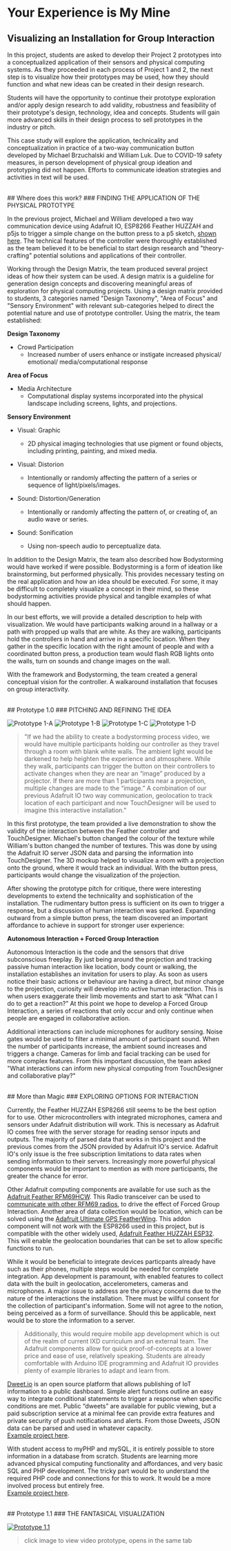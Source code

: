 # Your Experience is My Mine
## Visualizing an Installation for Group Interaction

In this project, students are asked to develop their Project 2 prototypes into a conceptualized application of their sensors and physical computing systems. As they proceeded in each process of Project 1 and 2, the next step is to visualize how their prototypes may be used, how they should function and what new ideas can be created in their design research.

Students will have the opportunity to continue their prototype exploration and/or apply design research to add validity, robustness and feasibility of their prototype's design, technology, idea and concepts. Students will gain more advanced skills in their design process to sell prototypes in the industry or pitch.

This case study will explore the application, technicality and conceptualization in practice of a two-way communication button developed by Michael Brzuchalski and William Luk. Due to COVID-19 safety measures, in person development of physical group ideation and prototyping did not happen. Efforts to communicate ideation strategies and activities in text will be used.

<br/>
## Where does this work?
### FINDING THE APPLICATION OF THE PHYSICAL PROTOTYPE

In the previous project, Michael and William developed a two way communication device using Adafruit IO, ESP8266 Feather HUZZAH and p5js to trigger a simple change on the button press to a p5 sketch, [shown here](https://www.youtube.com/watch?v=kvUjG0uZmqE). The technical features of the controller were thoroughly established as the team believed it to be beneficial to start design research and "theory-crafting" potential solutions and applications of their controller.

Working through the Design Matrix, the team produced several project ideas of how their system can be used. A design matrix is a guideline for generation design concepts and discovering meaningful areas of exploration for physical computing projects. Using a design matrix provided to students, 3 categories named "Design Taxonomy", "Area of Focus" and "Sensory Environment" with relevant sub-categories helped to direct the potential nature and use of prototype controller. Using the matrix, the team established:

**Design Taxonomy**
* Crowd Participation
  - Increased number of users enhance or instigate increased physical/ emotional/ media/computational response
  
**Area of Focus**
* Media Architecture
  - Computational display systems incorporated into the physical landscape including screens, lights, and projections.
  
**Sensory Environment**
* Visual: Graphic
  - 2D physical imaging technologies that use pigment or found objects, including printing, painting, and mixed media.
  
* Visual: Distorion
  - Intentionally or randomly affecting the pattern of a series or sequence of light/pixels/images.
  
* Sound: Distortion/Generation
  - Intentionally or randomly affecting the pattern of, or creating of, an audio wave or series.
  
* Sound: Sonification
  - Using non-speech audio to perceptualize data.

In addition to the Design Matrix, the team also described how Bodystorming would have worked if were possible. Bodystorming is a form of ideation like brainstorming, but performed physically. This provides necessary testing on the real application and how an idea should be executed. For some, it may be difficult to completely visualize a concept in their mind, so these bodystorming activities provide physical and tangible examples of what should happen.

In our best efforts, we will provide a detailed description to help with visualization. We would have participants walking around in a hallway or a path with propped up walls that are white. As they are walking, participants hold the controllers in hand and arrive in a specific location. When they gather in the specific location with the right amount of people and with a coordinated button press, a production team would flash RGB lights onto the walls, turn on sounds and change images on the wall.

With the framework and Bodystorming, the team created a general conceptual vision for the controller. A walkaround installation that focuses on group interactivity.

<br/>
## Prototype 1.0
### PITCHING AND REFINING THE IDEA

![Prototype 1-A](/images/TDMovieOut.0.jpg) ![Prototype 1-B](/images/TDMovieOut.1.jpg) ![Prototype 1-C](/images/TDMovieOut.2.jpg) ![Prototype 1-D](/images/TDMovieOut.3.jpg)


>"If we had the ability to create a bodystorming process video, we would have multiple participants holding our controller as they travel through a room with blank white walls. The ambient light would be darkened to help heighten the experience and atmosphere. While they walk, participants can trigger the button on their controllers to activate changes when they are near an “image” produced by a projector. If there are more than 1 participants near a projection, multiple changes are made to the “image.” 
A combination of our previous Adafruit IO two way communication, geolocation to track location of each participant and now TouchDesigner will be used to imagine this interactive installation."

In this first prototype, the team provided a live demonstration to show the validity of the interaction between the Feather controller and TouchDesigner. Michael's button changed the colour of the texture while William's button changed the number of textures. This was done by using the Adafruit IO server JSON data and parsing the information into TouchDesigner. The 3D mockup helped to visualize a room with a projection onto the ground, where it would track an individual. With the button press, participants would change the visualization of the projection.

After showing the prototype pitch for critique, there were interesting developments to extend the technicality and sophistication of the installation. The rudimentary button press is sufficient on its own to trigger a response, but a discussion of human interaction was sparked. Expanding outward from a simple button press, the team discovered an important affordance to achieve in support for stronger user experience:

**Autonomous Interaction + Forced Group Interaction**

Autonomous Interaction is the code and the sensors that drive subconscious freeplay. By just being around the projection and tracking passive human interaction like location, body count or walking, the installation establishes an invitation for users to play. As soon as users notice their basic actions or behaviour are having a direct, but minor change to the projection, curiosity will develop into active human interaction. This is when users exaggerate their limb movements and start to ask “What can I do to get a reaction?” At this point we hope to develop a Forced Group Interaction, a series of reactions that only occur and only continue when people are engaged in collaborative action.

Additional interactions can include microphones for auditory sensing. Noise gates would be used to filter a minimal amount of participant sound. When the number of participants increase, the ambient sound increases and triggers a change. Cameras for limb and facial tracking can be used for more complex features. From this important discussion, the team asked "What interactions can inform new physical computing from TouchDesigner and collaborative play?"

<br/>
## More than Magic
### EXPLORING OPTIONS FOR INTERACTION

Currently, the Feather HUZZAH ESP8266 still seems to be the best option for to use. Other microcontrollers with integrated microphones, camera and sensors under Adafruit distribution will work. This is necessary as Adafruit IO comes free with the server storage for reading sensor inputs and outputs. The majority of parsed data that works in this project and the previous comes from the JSON provided by Adafruit IO's service. Adafruit IO's only issue is the free subscription limitations to data rates when sending information to their servers. Increasingly more powerful physical components would be important to mention as with more participants, the greater the chance for error.

Other Adafruit computing components are available for use such as the [Adafruit Feather RFM69HCW](https://www.adafruit.com/product/3176). This Radio transceiver can be used to [communicate with other RFM69 radios](https://learn.adafruit.com/adafruit-feather-m0-radio-with-rfm69-packet-radio/using-the-rfm69-radio), to drive the effect of Forced Group Interaction. Another area of data collection would be location, which can be solved using the [Adafruit Ultimate GPS FeatherWing](https://www.adafruit.com/product/3133). This addon component will not work with the ESP8266 used in this project, but is compatible with the other widely used, [Adafruit Feather HUZZAH ESP32](https://www.adafruit.com/product/3405). This will enable the geolocation boundaries that can be set to allow specific functions to run.

While it would be beneficial to integrate devices particpants already have such as their phones, multiple steps would be needed for complete integration. App development is paramount, with enabled features to collect data with the built in geolocation, accelerometers, cameras and microphones. A major issue to address are the privacy concerns due to the nature of the interactions the installation. There must be willful consent for the collection of participant's information. Some will not agree to the notion, being perceived as a form of surveillance. Should this be applicable, next would be to store the information to a server.
>Additionally, this would require mobile app development which is out of the realm of current IXD curriculum and an external team. The Adafruit components allow for quick proof-of-concepts at a lower price and ease of use, relatively speaking. Students are already comfortable with Arduino IDE programming and Adafruit IO provides plenty of example libraries to adapt and learn from.

[Dweet.io](http://dweet.io/) is an open source platform that allows publishing of IoT information to a public dashboard. Simple alert functions outline an easy way to integrate conditional statements to trigger a response when specific conditions are met. Public “dweets” are available for public viewing, but a paid subscription service at a minimal fee can provide extra features and private security of push notifications and alerts. From those Dweets, JSON data can be parsed and used in whatever capacity.<br/>
[Example project here](https://subscription.packtpub.com/book/hardware_and_creative/9781785286582/1/ch01lvl1sec15/sending-data-to-the-cloud).

With student access to myPHP and mySQL, it is entirely possible to store information in a database from scratch. Students are learning more advanced physical computing functionality and affordances, and very basic SQL and PHP development. The tricky part would be to understand the required PHP code and connections for this to work. It would be a more involved process but entirely free.<br/>[Example project here](https://theiotprojects.com/insert-data-into-mysql-database-with-esp8266/).

<br/>
## Prototype 1.1
### THE FANTASICAL VISUALIZATION

[![Prototype 1.1](/images/proto1-1-thumb.jpg)](https://www.youtube.com/watch?v=__j6FiRErwo)
>click image to view video prototype, opens in the same tab


